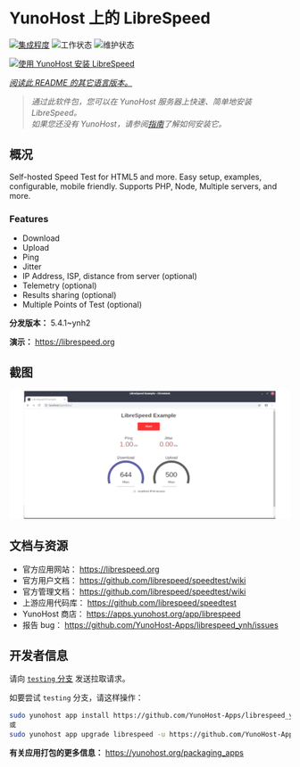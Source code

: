 <!--
注意：此 README 由 <https://github.com/YunoHost/apps/tree/master/tools/readme_generator> 自动生成
请勿手动编辑。
-->

# YunoHost 上的 LibreSpeed

[![集成程度](https://apps.yunohost.org/badge/integration/librespeed)](https://ci-apps.yunohost.org/ci/apps/librespeed/)
![工作状态](https://apps.yunohost.org/badge/state/librespeed)
![维护状态](https://apps.yunohost.org/badge/maintained/librespeed)

[![使用 YunoHost 安装 LibreSpeed](https://install-app.yunohost.org/install-with-yunohost.svg)](https://install-app.yunohost.org/?app=librespeed)

*[阅读此 README 的其它语言版本。](./ALL_README.md)*

> *通过此软件包，您可以在 YunoHost 服务器上快速、简单地安装 LibreSpeed。*  
> *如果您还没有 YunoHost，请参阅[指南](https://yunohost.org/install)了解如何安装它。*

## 概况

Self-hosted Speed Test for HTML5 and more. Easy setup, examples, configurable, mobile friendly. Supports PHP, Node, Multiple servers, and more.

### Features

- Download
- Upload
- Ping
- Jitter
- IP Address, ISP, distance from server (optional)
- Telemetry (optional)
- Results sharing (optional)
- Multiple Points of Test (optional)


**分发版本：** 5.4.1~ynh2

**演示：** <https://librespeed.org>

## 截图

![LibreSpeed 的截图](./doc/screenshots/screenshot.png)

## 文档与资源

- 官方应用网站： <https://librespeed.org>
- 官方用户文档： <https://github.com/librespeed/speedtest/wiki>
- 官方管理文档： <https://github.com/librespeed/speedtest/wiki>
- 上游应用代码库： <https://github.com/librespeed/speedtest>
- YunoHost 商店： <https://apps.yunohost.org/app/librespeed>
- 报告 bug： <https://github.com/YunoHost-Apps/librespeed_ynh/issues>

## 开发者信息

请向 [`testing` 分支](https://github.com/YunoHost-Apps/librespeed_ynh/tree/testing) 发送拉取请求。

如要尝试 `testing` 分支，请这样操作：

```bash
sudo yunohost app install https://github.com/YunoHost-Apps/librespeed_ynh/tree/testing --debug
或
sudo yunohost app upgrade librespeed -u https://github.com/YunoHost-Apps/librespeed_ynh/tree/testing --debug
```

**有关应用打包的更多信息：** <https://yunohost.org/packaging_apps>
